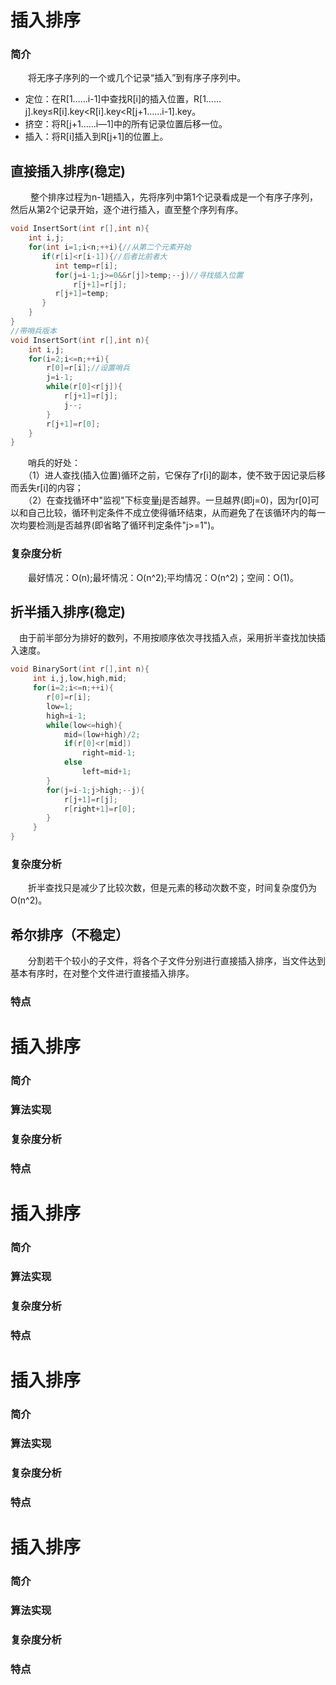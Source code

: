 # 插入排序
### 简介
　　将无序子序列的一个或几个记录“插入”到有序子序列中。  
* 定位：在R[1……i-1]中查找R[i]的插入位置，R[1……j].key≤R[i].key<R[i].key<R[j+1……i-1].key。  
* 挤空：将R[j+1……i—1]中的所有记录位置后移一位。  
* 插入：将R[i]插入到R[j+1]的位置上。
## 直接插入排序(稳定)  
　　 整个排序过程为n-1趟插入，先将序列中第1个记录看成是一个有序子序列，然后从第2个记录开始，逐个进行插入，直至整个序列有序。
```cpp
void InsertSort(int r[],int n){
    int i,j;
    for(int i=1;i<n;++i){//从第二个元素开始
       if(r[i]<r[i-1]){//后者比前者大
          int temp=r[i];
          for(j=i-1;j>=0&&r[j]>temp;--j)//寻找插入位置
              r[j+1]=r[j];
          r[j+1]=temp;
       }
    }
}
//带哨兵版本
void InsertSort(int r[],int n){
    int i,j;
    for(i=2;i<=n;++i){
        r[0]=r[i];//设置哨兵
        j=i-1;
        while(r[0]<r[j]){
            r[j+1]=r[j];
            j--;
        }
        r[j+1]=r[0];
    }
}
```
　　哨兵的好处：  
　　（1）进人查找(插入位置)循环之前，它保存了r[i]的副本，使不致于因记录后移而丢失r[i]的内容；  
　　（2）在查找循环中"监视"下标变量j是否越界。一旦越界(即j=0)，因为r[0]可以和自己比较，循环判定条件不成立使得循环结束，从而避免了在该循环内的每一次均要检测j是否越界(即省略了循环判定条件"j>=1")。
### 复杂度分析
　　最好情况：O(n);最坏情况：O(n^2);平均情况：O(n^2)；空间：O(1)。
## 折半插入排序(稳定)
　由于前半部分为排好的数列，不用按顺序依次寻找插入点，采用折半查找加快插入速度。
```cpp
void BinarySort(int r[],int n){
     int i,j,low,high,mid;
     for(i=2;i<=n;++i){
        r[0]=r[i];
        low=1;
        high=i-1;
        while(low<=high){
            mid=(low+high)/2;
            if(r[0]<r[mid])
                right=mid-1;
            else
                left=mid+1;
        }
        for(j=i-1;j>high;--j){
            r[j+1]=r[j];
            r[right+1]=r[0];
        }
     }
}
```
### 复杂度分析
　　折半查找只是减少了比较次数，但是元素的移动次数不变，时间复杂度仍为O(n^2)。
## 希尔排序（不稳定）
　　分割若干个较小的子文件，将各个子文件分别进行直接插入排序，当文件达到基本有序时，在对整个文件进行直接插入排序。
### 特点
# 插入排序
### 简介
### 算法实现
### 复杂度分析
### 特点
# 插入排序
### 简介
### 算法实现
### 复杂度分析
### 特点
# 插入排序
### 简介
### 算法实现
### 复杂度分析
### 特点
# 插入排序
### 简介
### 算法实现
### 复杂度分析
### 特点
